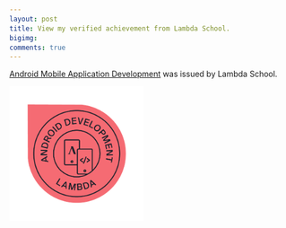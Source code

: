 ```yaml
--- 
layout: post 
title: View my verified achievement from Lambda School.
bigimg: 
comments: true 
---
```


[Android Mobile Application Development](https://www.youracclaim.com/badges/f77808aa-a7f1-4981-bfac-06f58ec68289/public_url) was issued by Lambda School.

<img src ="/img/android-mobile-application-development.png" alt="Badge" width="240px">
